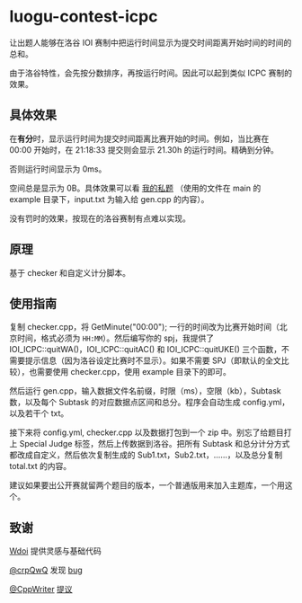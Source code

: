 # luogu-contest-icpc

让出题人能够在洛谷 IOI 赛制中把运行时间显示为提交时间距离开始时间的时间的总和。

由于洛谷特性，会先按分数排序，再按运行时间。因此可以起到类似 ICPC 赛制的效果。

## 具体效果

在**有分**时，显示运行时间为提交时间距离比赛开始的时间。例如，当比赛在 00:00 开始时，在 21:18:33 提交则会显示 21.30h 的运行时间。精确到分钟。

否则运行时间显示为 0ms。

空间总是显示为 0B。具体效果可以看 [我的私题](https://www.luogu.com.cn/problem/U295935) （使用的文件在 main 的 example 目录下，input.txt 为输入给 gen.cpp 的内容）。

没有罚时的效果，按现在的洛谷赛制有点难以实现。

## 原理

基于 checker 和自定义计分脚本。

## 使用指南

复制 checker.cpp，将 GetMinute("00:00"); 一行的时间改为比赛开始时间（北京时间，格式必须为 `HH:MM`）。然后编写你的 spj，我提供了 IOI_ICPC::quitWA()，IOI_ICPC::quitAC() 和 IOI_ICPC::quitUKE() 三个函数，不需要提示信息（因为洛谷设定比赛时不显示）。如果不需要 SPJ（即默认的全文比较），也需要使用 checker.cpp，使用 example 目录下的即可。

然后运行 gen.cpp，输入数据文件名前缀，时限（ms），空限（kb），Subtask 数，以及每个 Subtask 的对应数据点区间和总分。程序会自动生成 config.yml，以及若干个 txt。

接下来将 config.yml, checker.cpp 以及数据打包到一个 zip 中。别忘了给题目打上 Special Judge 标签，然后上传数据到洛谷。把所有 Subtask 和总分计分方式都改成自定义，然后依次复制生成的 Sub1.txt，Sub2.txt，……，以及总分复制 total.txt 的内容。

建议如果要出公开赛就留两个题目的版本，一个普通版用来加入主题库，一个用这个。

## 致谢

[Wdoi](https://www.luogu.com.cn/contest/53276) 提供灵感与基础代码

[@crpQwQ](https://www.luogu.com.cn/user/237940) 发现 [bug](https://www.luogu.com.cn/record/109365617)

[@CppWriter](https://www.luogu.com.cn/user/821638) [提议](https://www.luogu.com.cn/discuss/602958)
